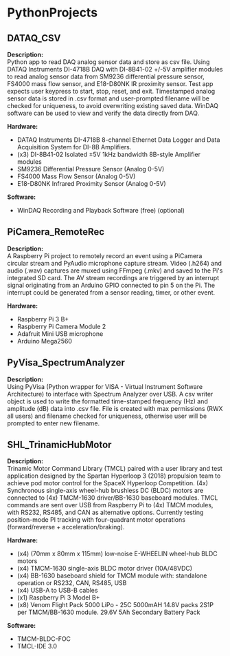 # PythonProjects

## DATAQ_CSV
  **Description:** \
  Python app to read DAQ analog sensor data and store as csv file.
  Using DATAQ Instruments DI-4718B DAQ with DI-8B41-02 +/-5V amplifier 
  modules to read analog sensor data from SM9236 differential pressure 
  sensor, FS4000 mass flow sensor, and E18-D80NK IR proximity sensor. Test 
  app expects user keypress to start, stop, reset, and exit. Timestamped 
  analog sensor data is stored in .csv format and user-prompted filename 
  will be checked for uniqueness, to avoid overwriting existing saved data.
  WinDAQ software can be used to view and verify the data directly from DAQ.
  
  **Hardware:**
  - DATAQ Instruments DI-4718B 8-channel Ethernet Data Logger and Data 
    Acquisition System for DI-8B Amplifiers.
  - (x3) DI-8B41-02 Isolated ±5V 1kHz bandwidth 8B-style Amplifier modules
  - SM9236 Differential Pressure Sensor (Analog 0-5V)
  - FS4000 Mass Flow Sensor (Analog 0-5V)
  - E18-D80NK Infrared Proximity Sensor (Analog 0-5V)
    
  **Software:**
  - WinDAQ Recording and Playback Software (free) (optional)
	
## PiCamera_RemoteRec
  **Description:** \
  A Raspberry Pi project to remotely record an event using a PiCamera circular stream and PyAudio microphone capture stream. Video (.h264) and
  audio (.wav) captures are muxed using FFmpeg (.mkv) and saved to the Pi's integrated SD card. The AV stream recordings are triggered
  by an interrupt signal originating from an Arduino GPIO connected to pin 5 on the Pi. The interrupt could be generated from a sensor reading,
  timer, or other event.
  
  **Hardware:**
  - Raspberry Pi 3 B+
  - Raspberry Pi Camera Module 2
  - Adafruit Mini USB microphone
  - Arduino Mega2560

## PyVisa_SpectrumAnalyzer
  **Description:** \
  Using PyVisa (Python wrapper for VISA - Virtual Instrument Software Architecture) to interface with Spectrum Analyzer over USB. A csv writer object 
  is used to write the formatted time-stamped frequency (Hz) and amplitude (dB) data into .csv file. File is created with max permissions (RWX all users) 
  and filename checked for uniqueness, otherwise user will be prompted to enter new filename.

## SHL_TrinamicHubMotor
  **Description:** \
  Trinamic Motor Command Library (TMCL) paired with a user library and test application designed by the Spartan Hyperloop 3 (2018) propulsion team to achieve 
  pod motor control for the SpaceX Hyperloop Competition. (4x) Synchronous single-axis wheel-hub brushless DC (BLDC) motors are connected to 
  (4x) TMCM-1630 driver/BB-1630 baseboard modules. TMCL commands are sent over USB from Raspberry Pi to (4x) TMCM modules, with RS232, RS485, and CAN as 
  alternative options. Currently testing position-mode PI tracking with four-quadrant motor operations (forward/reverse + acceleration/braking).

  **Hardware:**
  - (x4) (70mm x 80mm x 115mm) low-noise E-WHEELIN wheel-hub BLDC motors
  - (x4) TMCM-1630 single-axis BLDC motor driver (10A/48VDC) 
  - (x4) BB-1630 baseboard shield for TMCM module with: 
         standalone operation or RS232, CAN, RS485, USB
  - (x4) USB-A to USB-B cables
  - (x1) Raspberry Pi 3 Model B+
  - (x8) Venom Flight Pack 5000 LiPo - 25C 5000mAH 14.8V packs 
         2S1P per TMCM/BB-1630 module. 29.6V 5Ah Secondary Battery Pack

  **Software:**
  - TMCM-BLDC-FOC
  - TMCL-IDE 3.0
